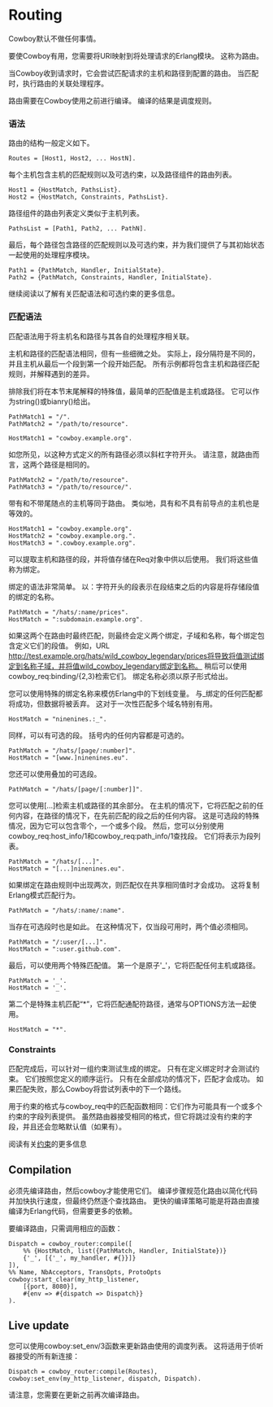 # Routing

Cowboy默认不做任何事情。

要使Cowboy有用，您需要将URI映射到将处理请求的Erlang模块。 这称为路由。

当Cowboy收到请求时，它会尝试匹配请求的主机和路径到配置的路由。 当匹配时，执行路由的关联处理程序。

路由需要在Cowboy使用之前进行编译。 编译的结果是调度规则。

### 语法

路由的结构一般定义如下。
```
Routes = [Host1, Host2, ... HostN].
```
每个主机包含主机的匹配规则以及可选约束，以及路径组件的路由列表。
```
Host1 = {HostMatch, PathsList}.
Host2 = {HostMatch, Constraints, PathsList}.
```
路径组件的路由列表定义类似于主机列表。
```
PathsList = [Path1, Path2, ... PathN].
```
最后，每个路径包含路径的匹配规则以及可选约束，并为我们提供了与其初始状态一起使用的处理程序模块。
```
Path1 = {PathMatch, Handler, InitialState}.
Path2 = {PathMatch, Constraints, Handler, InitialState}.
```
继续阅读以了解有关匹配语法和可选约束的更多信息。

### 匹配语法

匹配语法用于将主机名和路径与其各自的处理程序相关联。

主机和路径的匹配语法相同，但有一些细微之处。 实际上，段分隔符是不同的，并且主机从最后一个段到第一个段开始匹配。 所有示例都将包含主机和路径匹配规则，并解释遇到的差异。

排除我们将在本节末尾解释的特殊值，最简单的匹配值是主机或路径。 它可以作为string()或bianry()给出。
```
PathMatch1 = "/".
PathMatch2 = "/path/to/resource".

HostMatch1 = "cowboy.example.org".
```

如您所见，以这种方式定义的所有路径必须以斜杠字符开头。 请注意，就路由而言，这两个路径是相同的。
```
PathMatch2 = "/path/to/resource".
PathMatch3 = "/path/to/resource/".
```

带有和不带尾随点的主机等同于路由。 类似地，具有和不具有前导点的主机也是等效的。
```
HostMatch1 = "cowboy.example.org".
HostMatch2 = "cowboy.example.org.".
HostMatch3 = ".cowboy.example.org".
```

可以提取主机和路径的段，并将值存储在Req对象中供以后使用。 我们将这些值称为绑定。

绑定的语法非常简单。 以：字符开头的段表示在段结束之后的内容是将存储段值的绑定的名称。
```
PathMatch = "/hats/:name/prices".
HostMatch = ":subdomain.example.org".
```
如果这两个在路由时最终匹配，则最终会定义两个绑定，子域和名称，每个绑定包含定义它们的段值。 例如，URL http://test.example.org/hats/wild_cowboy_legendary/prices将导致将值测试绑定到名称子域，并将值wild_cowboy_legendary绑定到名称。 稍后可以使用cowboy_req:binding/{2,3}检索它们。 绑定名称必须以原子形式给出。

您可以使用特殊的绑定名称来模仿Erlang中的下划线变量。 与_绑定的任何匹配都将成功，但数据将被丢弃。 这对于一次性匹配多个域名特别有用。
```
HostMatch = "ninenines.:_".
```
同样，可以有可选的段。 括号内的任何内容都是可选的。
```
PathMatch = "/hats/[page/:number]".
HostMatch = "[www.]ninenines.eu".
```
您还可以使用叠加的可选段。
```
PathMatch = "/hats/[page/[:number]]".
```

您可以使用[...]检索主机或路径的其余部分。 在主机的情况下，它将匹配之前的任何内容，在路径的情况下，在先前匹配的段之后的任何内容。 这是可选段的特殊情况，因为它可以包含零个，一个或多个段。 然后，您可以分别使用cowboy_req:host_info/1和cowboy_req:path_info/1查找段。 它们将表示为段列表。
```
PathMatch = "/hats/[...]".
HostMatch = "[...]ninenines.eu".
```
如果绑定在路由规则中出现两次，则匹配仅在共享相同值时才会成功。 这将复制Erlang模式匹配行为。
```
PathMatch = "/hats/:name/:name".
```
当存在可选段时也是如此。 在这种情况下，仅当段可用时，两个值必须相同。
```
PathMatch = "/:user/[...]".
HostMatch = ":user.github.com".
```
最后，可以使用两个特殊匹配值。 第一个是原子'_'，它将匹配任何主机或路径。
```
PathMatch = '_'.
HostMatch = '_'.
```

第二个是特殊主机匹配“*”，它将匹配通配符路径，通常与OPTIONS方法一起使用。
```
HostMatch = "*".
```

### Constraints

匹配完成后，可以针对一组约束测试生成的绑定。 只有在定义绑定时才会测试约束。 它们按照您定义的顺序运行。 只有在全部成功的情况下，匹配才会成功。 如果匹配失败，那么Cowboy将尝试列表中的下一个路线。

用于约束的格式与cowboy_req中的匹配函数相同：它们作为可能具有一个或多个约束的字段列表提供。 虽然路由器接受相同的格式，但它将跳过没有约束的字段，并且还会忽略默认值（如果有）。

阅读有关[约束](https://ninenines.eu/docs/en/cowboy/2.4/guide/constraints/)的更多信息

## Compilation

必须先编译路由，然后cowboy才能使用它们。 编译步骤规范化路由以简化代码并加快执行速度，但最终仍然逐个查找路由。 更快的编译策略可能是将路由直接编译为Erlang代码，但需要更多的依赖。

要编译路由，只需调用相应的函数：
```
Dispatch = cowboy_router:compile([
    %% {HostMatch, list({PathMatch, Handler, InitialState})}
    {'_', [{'_', my_handler, #{}}]}
]),
%% Name, NbAcceptors, TransOpts, ProtoOpts
cowboy:start_clear(my_http_listener,
    [{port, 8080}],
    #{env => #{dispatch => Dispatch}}
).
```

## Live update

您可以使用cowboy:set_env/3函数来更新路由使用的调度列表。 这将适用于侦听器接受的所有新连接：
```
Dispatch = cowboy_router:compile(Routes),
cowboy:set_env(my_http_listener, dispatch, Dispatch).
```

请注意，您需要在更新之前再次编译路由。